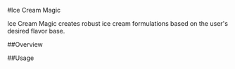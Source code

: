 #Ice Cream Magic

Ice Cream Magic creates robust ice cream formulations based on the user's desired flavor base.

##Overview

##Usage